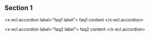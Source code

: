 ## Section 1


<x-ecl.accordion label="faq1 label">
faq1 content
</x-ecl.accordion>

<x-ecl.accordion label="faq2 label">
faq2 content
</x-ecl.accordion>